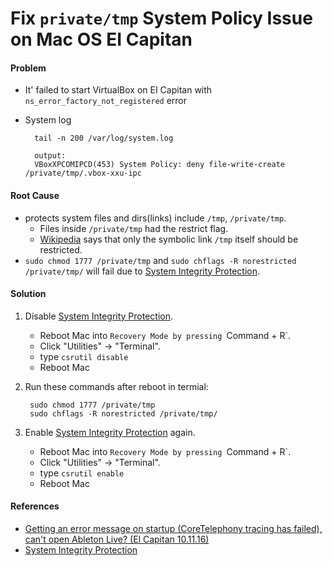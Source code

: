 # Fix `private/tmp` System Policy Issue on Mac OS EI Capitan

#### Problem
* It' failed to start VirtualBox on EI Capitan with `ns_error_factory_not_registered` error
* System log

        tail -n 200 /var/log/system.log
        
        output:
        VBoxXPCOMIPCD(453) System Policy: deny file-write-create /private/tmp/.vbox-xxu-ipc

#### Root Cause
* [](https://en.wikipedia.org/wiki/System_Integrity_Protection) protects system files and dirs(links) include `/tmp`, `/private/tmp`.
    * Files inside `/private/tmp` had the restrict flag.
    * [Wikipedia](https://en.wikipedia.org/wiki/System_Integrity_Protection#Functions) says that only the symbolic link `/tmp` itself should be restricted.
* `sudo chmod 1777 /private/tmp` and `sudo chflags -R norestricted /private/tmp/` will fail due to [System Integrity Protection](https://en.wikipedia.org/wiki/System_Integrity_Protection#Functions).

#### Solution
1. Disable [System Integrity Protection](https://en.wikipedia.org/wiki/System_Integrity_Protection#Functions).
    * Reboot Mac into `Recovery Mode by pressing `Command + R`.
    * Click "Utilities" -> "Terminal".
    * type `csrutil disable`
    * Reboot Mac

2. Run these commands after reboot in termial:

        sudo chmod 1777 /private/tmp
        sudo chflags -R norestricted /private/tmp/


3. Enable [System Integrity Protection](https://en.wikipedia.org/wiki/System_Integrity_Protection#Functions) again.
    * Reboot Mac into `Recovery Mode by pressing `Command + R`.
    * Click "Utilities" -> "Terminal".
    * type `csrutil enable`
    * Reboot Mac 

#### References
* [Getting an error message on startup (CoreTelephony tracing has failed), can't open Ableton Live? (El Capitan 10.11.16) ](https://www.reddit.com/r/mac/comments/55s9yg/getting_an_error_message_on_startup_coretelephony/)
* [System Integrity Protection](https://en.wikipedia.org/wiki/System_Integrity_Protection)
